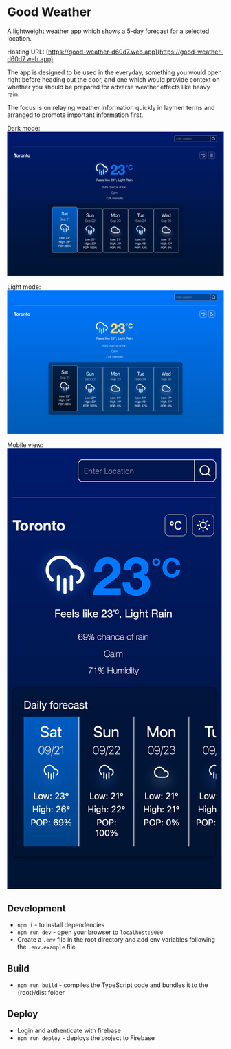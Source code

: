 # Good Weather

A lightweight weather app which shows a 5-day forecast for a selected location.

Hosting URL: [https://good-weather-d60d7.web.app](https://good-weather-d60d7.web.app)

The app is designed to be used in the everyday, something you would open right before heading out the door, and one which would provide context on whether you should be prepared for adverse weather effects like heavy rain.

The focus is on relaying weather information quickly in laymen terms and arranged to promote important information first.

Dark mode:
![Dark Mode](src/images/screenshots/dark-mode.png)

Light mode:
![Light Mode](src/images/screenshots/light-mode.png)

Mobile view:
![Mobile view](src/images/screenshots/mobile-view.png)

## Development

- `npm i` - to install dependencies
- `npm run dev` - open your browser to `localhost:9000`
- Create a `.env` file in the root directory and add env variables following the `.env.example` file

## Build
- `npm run build` - compiles the TypeScript code and bundles it to the {root}/dist folder

## Deploy
- Login and authenticate with firebase
- `npm run deploy` - deploys the project to Firebase
